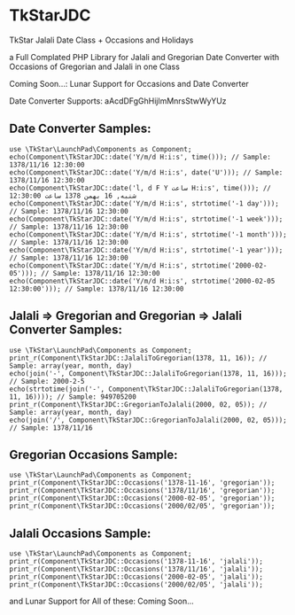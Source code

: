 # TkStarJDC
TkStar Jalali Date Class + Occasions and Holidays

a Full Complated PHP Library for Jalali and Gregorian Date Converter with Occasions of Gregorian and Jalali in one Class

Coming Soon...: Lunar Support for Occasions and Date Converter

Date Converter Supports: aAcdDFgGhHijlmMnrsStwWyYUz

## Date Converter Samples:

```
use \TkStar\LaunchPad\Components as Component;
echo(Component\TkStarJDC::date('Y/m/d H:i:s', time())); // Sample: 1378/11/16 12:30:00
echo(Component\TkStarJDC::date('Y/m/d H:i:s', date('U'))); // Sample: 1378/11/16 12:30:00
echo(Component\TkStarJDC::date('l, d F Y ساعت H:i:s', time())); // شنبه, 16 بهمن 1378 ساعت 12:30:00
echo(Component\TkStarJDC::date('Y/m/d H:i:s', strtotime('-1 day')));  // Sample: 1378/11/16 12:30:00
echo(Component\TkStarJDC::date('Y/m/d H:i:s', strtotime('-1 week'))); // Sample: 1378/11/16 12:30:00
echo(Component\TkStarJDC::date('Y/m/d H:i:s', strtotime('-1 month'))); // Sample: 1378/11/16 12:30:00
echo(Component\TkStarJDC::date('Y/m/d H:i:s', strtotime('-1 year'))); // Sample: 1378/11/16 12:30:00
echo(Component\TkStarJDC::date('Y/m/d H:i:s', strtotime('2000-02-05'))); // Sample: 1378/11/16 12:30:00
echo(Component\TkStarJDC::date('Y/m/d H:i:s', strtotime('2000-02-05 12:30:00'))); // Sample: 1378/11/16 12:30:00
```



## Jalali => Gregorian and Gregorian => Jalali Converter Samples:
```
use \TkStar\LaunchPad\Components as Component;
print_r(Component\TkStarJDC::JalaliToGregorian(1378, 11, 16)); // Sample: array(year, month, day)
echo(join('-', Component\TkStarJDC::JalaliToGregorian(1378, 11, 16))); // Sample: 2000-2-5
echo(strtotime(join('-', Component\TkStarJDC::JalaliToGregorian(1378, 11, 16)))); // Sample: 949705200
print_r(Component\TkStarJDC::GregorianToJalali(2000, 02, 05)); // Sample: array(year, month, day)
echo(join('/', Component\TkStarJDC::GregorianToJalali(2000, 02, 05))); // Sample: 1378/11/16
```



## Gregorian Occasions Sample:
```
use \TkStar\LaunchPad\Components as Component;
print_r(Component\TkStarJDC::Occasions('1378-11-16', 'gregorian'));
print_r(Component\TkStarJDC::Occasions('1378/11/16', 'gregorian'));
print_r(Component\TkStarJDC::Occasions('2000-02-05', 'gregorian'));
print_r(Component\TkStarJDC::Occasions('2000/02/05', 'gregorian'));
```


## Jalali Occasions Sample:
```
use \TkStar\LaunchPad\Components as Component;
print_r(Component\TkStarJDC::Occasions('1378-11-16', 'jalali'));
print_r(Component\TkStarJDC::Occasions('1378/11/16', 'jalali'));
print_r(Component\TkStarJDC::Occasions('2000-02-05', 'jalali'));
print_r(Component\TkStarJDC::Occasions('2000/02/05', 'jalali'));
```


and Lunar Support for All of these: Coming Soon...
